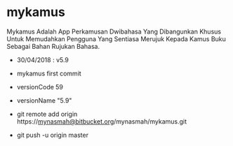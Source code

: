 # mykamus
Mykamus Adalah App Perkamusan Dwibahasa Yang Dibangunkan Khusus Untuk Memudahkan Pengguna Yang Sentiasa Merujuk Kepada Kamus Buku Sebagai Bahan Rujukan Bahasa.

- 30/04/2018 : v5.9
- mykamus first commit 
- versionCode 59
- versionName "5.9"


- git remote add origin https://mynasmah@bitbucket.org/mynasmah/mykamus.git
- git push -u origin master
